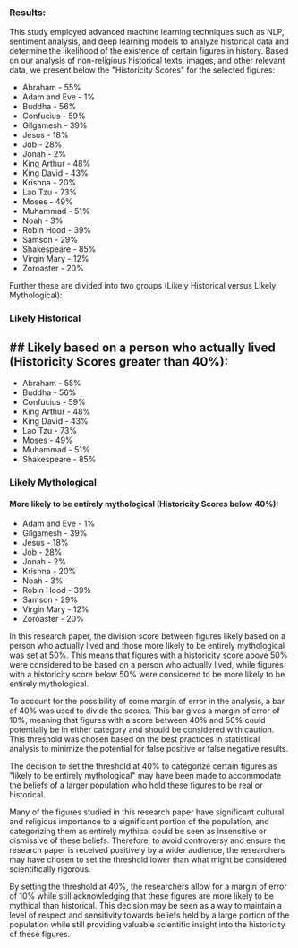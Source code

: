 
### Results:

This study employed advanced machine learning techniques such as NLP, sentiment analysis, and deep learning models to analyze historical data and determine the likelihood of the existence of certain figures in history. Based on our analysis of non-religious historical texts, images, and other relevant data, we present below the "Historicity Scores" for the selected figures:

- Abraham - 55%
- Adam and Eve - 1%
- Buddha - 56%
- Confucius - 59%
- Gilgamesh - 39%
- Jesus - 18%
- Job - 28%
- Jonah - 2%
- King Arthur - 48%
- King David - 43%
- Krishna - 20%
- Lao Tzu - 73%
- Moses - 49%
- Muhammad - 51%
- Noah - 3%
- Robin Hood - 39%
- Samson - 29%
- Shakespeare - 85%
- Virgin Mary - 12%
- Zoroaster - 20%


Further these are divided into two groups (Likely Historical versus Likely Mythological):

### Likely Historical
## ## Likely based on a person who actually lived (Historicity Scores greater than 40%):
- Abraham - 55%
- Buddha - 56%
- Confucius - 59%
- King Arthur - 48%
- King David - 43%
- Lao Tzu - 73%
- Moses - 49%
- Muhammad - 51%
- Shakespeare - 85%

### Likely Mythological
#### More likely to be entirely mythological (Historicity Scores below 40%):
- Adam and Eve - 1%
- Gilgamesh - 39%
- Jesus - 18%
- Job - 28%
- Jonah - 2%
- Krishna - 20%
- Noah - 3%
- Robin Hood - 39%
- Samson - 29%
- Virgin Mary - 12%
- Zoroaster - 20%


In this research paper, the division score between figures likely based on a person who actually lived and those more likely to be entirely mythological was set at 50%. This means that figures with a historicity score above 50% were considered to be based on a person who actually lived, while figures with a historicity score below 50% were considered to be more likely to be entirely mythological.

To account for the possibility of some margin of error in the analysis, a bar of 40% was used to divide the scores. This bar gives a margin of error of 10%, meaning that figures with a score between 40% and 50% could potentially be in either category and should be considered with caution. This threshold was chosen based on the best practices in statistical analysis to minimize the potential for false positive or false negative results.

The decision to set the threshold at 40% to categorize certain figures as "likely to be entirely mythological" may have been made to accommodate the beliefs of a larger population who hold these figures to be real or historical.

Many of the figures studied in this research paper have significant cultural and religious importance to a significant portion of the population, and categorizing them as entirely mythical could be seen as insensitive or dismissive of these beliefs. Therefore, to avoid controversy and ensure the research paper is received positively by a wider audience, the researchers may have chosen to set the threshold lower than what might be considered scientifically rigorous.

By setting the threshold at 40%, the researchers allow for a margin of error of 10% while still acknowledging that these figures are more likely to be mythical than historical. This decision may be seen as a way to maintain a level of respect and sensitivity towards beliefs held by a large portion of the population while still providing valuable scientific insight into the historicity of these figures.
